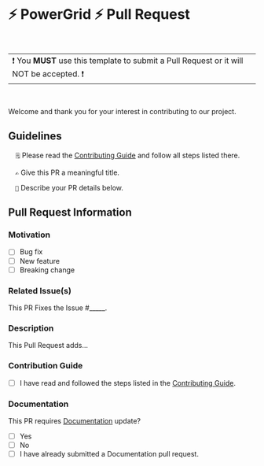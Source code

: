 <!-- ===================================================================================================== -->
<!-- ====== YOU *MUST* READ THE GUIDELINES & USE THIS TEMPLATE OR YOUR PR WILL NOT BE ACCEPTED  ========== -->
<!-- ===================================================================================================== -->

# ⚡ PowerGrid ⚡ Pull Request

<br/><table><tr><td>❗ You <b>MUST</b> use this template to submit a Pull Request or it will NOT be accepted. ❗</td></tr></table><br/>

Welcome and thank you for your interest in contributing to our project.

## Guidelines

`   🗒️ `  Please read the [Contributing Guide](https://github.com/Power-Components/livewire-powergrid/blob/main/CONTRIBUTING.md) and follow all steps listed there.

`   ✍️ `  Give this PR a meaningful title.

`   📣 `  Describe your PR details below.

## Pull Request Information

### Motivation

- [ ] Bug fix
- [ ] New feature
- [ ] Breaking change

### Related Issue(s)

This PR Fixes the Issue #_____.

### Description

This Pull Request adds...

### Contribution Guide

- [ ] I have read and followed the steps listed in the [Contributing Guide](https://github.com/Power-Components/livewire-powergrid/blob/main/CONTRIBUTING.md).

### Documentation

 This PR requires [Documentation](https://github.com/Power-Components/powergrid-doc) update?

- [ ] Yes
- [ ] No
- [ ] I have already submitted a Documentation pull request.
